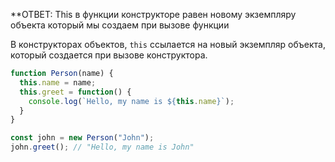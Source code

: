 **ОТВЕТ: 
	This в функции конструкторе равен новому экземпляру объекта который мы создаем при вызове функции

В конструкторах объектов, `this` ссылается на новый экземпляр объекта, который создается при вызове конструктора.
```javascript
function Person(name) {
  this.name = name;
  this.greet = function() {
    console.log(`Hello, my name is ${this.name}`);
  }
}

const john = new Person("John");
john.greet(); // "Hello, my name is John"
```